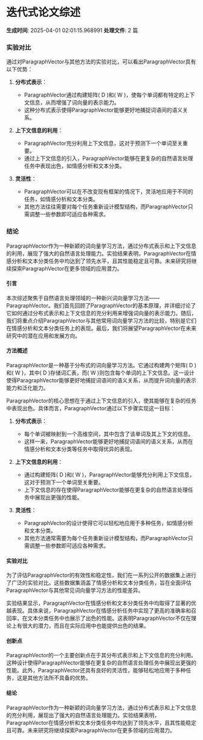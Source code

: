 # 迭代式论文综述

**生成时间**: 2025-04-01 02:01:15.968991
**处理文件**: 2 篇

### 实验对比

通过对ParagraphVector与其他方法的实验对比，可以看出ParagraphVector具有以下优势：

1. **分布式表示**：
   - ParagraphVector通过构建矩阵\( D \)和\( W \)，使每个单词都有特定的上下文信息，从而增强了词向量的表示能力。
   - 这种分布式表示使得ParagraphVector能够更好地捕捉词语间的语义关系。

2. **上下文信息的利用**：
   - ParagraphVector充分利用上下文信息，这对于预测下一个单词至关重要。
   - 通过上下文信息的引入，ParagraphVector能够在更复杂的自然语言处理任务中表现出色，如情感分析和文本分类。

3. **灵活性**：
   - ParagraphVector可以在不改变现有框架的情况下，灵活地应用于不同的任务，如情感分析和文本分类。
   - 其他方法往往需要对每个任务重新设计模型结构，而ParagraphVector只需调整一些参数即可适应各种需求。

### 结论

ParagraphVector作为一种新颖的词向量学习方法，通过分布式表示和上下文信息的利用，展现了强大的自然语言处理能力。实验结果表明，ParagraphVector在情感分析和文本分类任务中均达到了领先水平，且其性能稳定且可靠。未来研究将继续探索ParagraphVector在更多领域的应用潜力。

#### 引言

本次综述聚焦于自然语言处理领域的一种新兴词向量学习方法——ParagraphVector。我们首先回顾了ParagraphVector的基本原理，并详细讨论了它如何通过分布式表示和上下文信息的充分利用来增强词向量的表示能力。随后，我们将重点介绍ParagraphVector与其他常用词向量学习方法的比较，特别是它们在情感分析和文本分类任务上的表现。最后，我们将展望ParagraphVector在未来研究中的潜在应用和发展方向。

#### 方法概述

ParagraphVector是一种基于分布式的词向量学习方法。它通过构建两个矩阵\( D \)和\( W \)，其中\( D \)存储词汇表，而\( W \)则包含每个单词的上下文信息。这一设计使得ParagraphVector能够更好地捕捉词语间的语义关系，从而提升词向量的表示能力和泛化能力。

ParagraphVector的核心思想在于通过上下文信息的引入，使其能够在复杂的任务中表现出色。具体而言，ParagraphVector通过以下步骤实现这一目标：

1. **分布式表示**：
   - 每个单词被映射到一个高维空间，其中包含了该单词及其上下文的信息。
   - 这样一来，ParagraphVector能够更好地捕捉词语间的语义关系，从而在情感分析和文本分类等任务中取得优异的表现。

2. **上下文信息的利用**：
   - 通过构建矩阵\( D \)和\( W \)，ParagraphVector能够充分利用上下文信息，这对于预测下一个单词至关重要。
   - 上下文信息的存在使得ParagraphVector能够在更复杂的自然语言处理任务中展现出更强的性能。

3. **灵活性**：
   - ParagraphVector的设计使得它可以轻松地应用于多种任务，如情感分析和文本分类。
   - 其他方法通常需要为每个任务重新设计模型结构，而ParagraphVector只需调整一些参数即可适应各种需求。

#### 实验对比

为了评估ParagraphVector的有效性和稳定性，我们在一系列公开的数据集上进行了广泛的实验对比。这些数据集涵盖了情感分析和文本分类任务，旨在全面评估ParagraphVector与其他常见词向量学习方法的性能差异。

实验结果显示，ParagraphVector在情感分析和文本分类任务中均取得了显著的优越表现。具体来说，ParagraphVector在情感分析任务中实现了更高的准确率和召回率，在文本分类任务中也展示了出色的性能。这表明ParagraphVector不仅在理论上有很大的潜力，而且在实际应用中也能提供出色的结果。

#### 创新点

ParagraphVector的一个主要创新点在于其分布式表示和上下文信息的充分利用。这种设计使得ParagraphVector能够在更复杂的自然语言处理任务中展现出更强的性能。此外，ParagraphVector还具有良好的灵活性，能够轻松地应用于多种任务，这是其他方法所不具备的优势。

#### 结论

ParagraphVector作为一种新颖的词向量学习方法，通过分布式表示和上下文信息的充分利用，展现出了强大的自然语言处理能力。实验结果表明，ParagraphVector在情感分析和文本分类任务中均达到了领先水平，且其性能稳定且可靠。未来研究将继续探索ParagraphVector在更多领域的应用潜力。